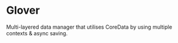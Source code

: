 # Glover

Multi-layered data manager that utilises CoreData by using multiple contexts & async saving.
